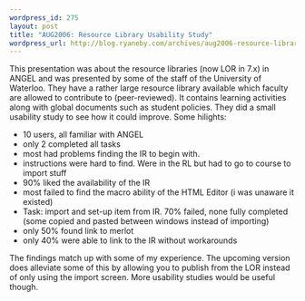 ```yaml
--- 
wordpress_id: 275
layout: post
title: "AUG2006: Resource Library Usability Study"
wordpress_url: http://blog.ryaneby.com/archives/aug2006-resource-library-usability-study/
---
```

This presentation was about the resource libraries (now LOR in 7.x) in ANGEL and was presented by some of the staff of the University of Waterloo. They have a rather large resource library available which faculty are allowed to contribute to (peer-reviewed). It contains learning activities along with global documents such as student policies. They did a small usability study to see how it could improve. Some hilights:

<ul>
<li>10 users, all familiar with ANGEL</li>
<li>only 2 completed all tasks</li>
<li>most had problems finding the IR to begin with.</li>
<li>instructions were hard to find. Were in the RL but had to go to course to import stuff</li>
<li>90% liked the availability of the IR</li>
<li>most failed to find the macro ability of the HTML Editor (i was unaware it existed)</li>
<li>Task: import and set-up item from IR. 70% failed, none fully completed (some copied and pasted between windows instead of importing)</li>
<li>only 50% found link to merlot</li>
<li>only 40% were able to link to the IR without workarounds</li>
</ul>

The findings match up with some of my experience. The upcoming version does alleviate some of this by allowing you to publish from the LOR instead of only using the import screen. More usability studies would be useful though.
